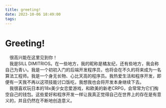 ```yaml
---
title: greeting!
date: 2023-10-06 18:49:00
tags:
---
```


# Greeting!

&ensp;&ensp;很高兴能在这里见到你！  
&ensp;&ensp;我是SILL DIMITRIOS。在一些地方，我的昵称是橘友纪，还有些地方，我会称自己为青い。我是一个初初入门的后端开发程序员，也将会在不久的将来成为一名算法工程师。我是一个身无长物、心比天高的程序员。我热爱生活和程序开发，即便有一天我不再以这项技能讨口饭吃，我想我也会将开发本身继续下去。  
&ensp;&ensp;我很喜欢玩日本的18x美少女恋爱游戏，和欧美的新老CRPG，会常常为它们掏空自己的钱包。这些爱好和程序开发一样让我真正觉得自己在世界上的存在是有意义的，并且仍然在不断地创造意义。